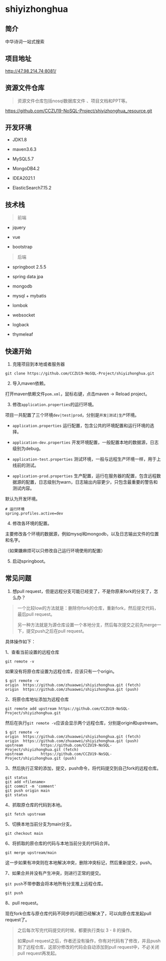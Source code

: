 # shiyizhonghua

## 简介
中华诗词一站式搜索

## 项目地址


http://47.98.214.74:8081/

## 资源文件仓库

> 资源文件仓库包括nosql数据库文件 、项目文档和PPT等。

https://github.com/CCZU19-NoSQL-Project/shiyizhonghua_resource.git

## 开发环境

- JDK1.8

- maven3.6.3
  
- MySQL5.7

- MongoDB4.2

- IDEA2021.1

- ElasticSearch7.15.2

## 技术栈

> 前端

- jquery

- vue

- bootstrap

> 后端

- springboot 2.5.5

- spring data jpa

- mongodb

- mysql + mybatis

- lombok

- websocket

- logback

- thymeleaf

## 快速开始

1. 克隆项目到本地或者服务器

```shell
git clone https://github.com/CCZU19-NoSQL-Project/shiyizhonghua.git
```

2. 导入maven依赖。

打开maven依赖文件`pom.xml`，鼠标右键，点击maven -> Reload project。


3. 修改`application.properties`的运行环境。

项目一共配置了三个环境`dev|test|prod`，分别是`开发|测试|生产`环境。

- `application.properties` 运行配置，包含公共的环境配置和运行环境的选择。

- `application-dev.properties` 开发环境配置，一般配置本地的数据源，日志级别为debug。

- `application-test.properties` 测试环境，一般与远程生产环境一样，用于上线前的测试。

- `application-prod.properties` 生产配置，运行在服务器的配置，包含远程数据源的配置，日志级别为warn，日志输出内容更少，只包含最重要的警告和测试内容。

默认为开发环境。

```properties
# 运行环境
spring.profiles.active=dev
```

4. 修改各环境的配置。

主要修改各个环境的数据源，例如mysql和mongodb，以及日志输出文件的位置和名字。

（如果嫌麻烦可以只修改自己运行环境使用的配置）

5. 启动springboot。

## 常见问题

1. 想pull request，但是远程分支可能已经变了，不是你原来fork的分支了，怎么办？

> 一个比较low的方法就是：删除你fork的仓库，重新fork，然后提交代码，最后pull request。 
> 
> 另一种方法就是为源仓库设置一个本地分支，然后每次提交之前先merge一下，提交push之后在pull request。

具体操作如下：

1、查看当前设置的远程仓库

```shell
git remote -v
```

如果没有将原仓库设置为远程仓库，应该只有一个origin。

```shell
$ git remote -v
origin  https://github.com/zhuaowei/shiyizhonghua.git (fetch)
origin  https://github.com/zhuaowei/shiyizhonghua.git (push)
```

2、将原仓库地址添加为远程仓库

```shell
git remote add upstream https://github.com/CCZU19-NoSQL-Project/shiyizhonghua.git
```

然后在执行`git remote -v`应该会显示两个远程仓库，分别是origin和upstream。

```shell
$ git remote -v
origin  https://github.com/zhuaowei/shiyizhonghua.git (fetch)
origin  https://github.com/zhuaowei/shiyizhonghua.git (push)
upstream        https://github.com/CCZU19-NoSQL-Project/shiyizhonghua.git (fetch)
upstream        https://github.com/CCZU19-NoSQL-Project/shiyizhonghua.git (push)
```

3、然后执行正常的添加，提交，push命令，将代码提交到自己fork的远程仓库。

```shell
git status
git add <filename>
git commit -m 'comment'
git push origin main
git status
```

4、抓取原仓库的代码到本地。

```shell
git fetch upstream
```

5、切换本地当前分支为main分支。

```shell
git checkout main
```

6、将抓取的原仓库的代码与本地当前分支的代码合并。

```shell
git merge upstream/main
```

这一步如果有冲突则在本地解决冲突，删除冲突标记，然后重新提交，push。

7、如果合并并没有产生冲突，则进行正常的提交。

`git push`不带参数会将本地所有分支推上远程仓库。

```shell
git push
```

8、pull request。

现在fork仓库与原仓库代码不同步的问题已经解决了，可以向原仓库发起pull request了。

> 之后每次写完代码提交的时候，都要执行类似 3 - 8 的操作。
> 
> 如果pull request之后，作者还没有操作，你有对代码有了修改，并且push到了远程仓库，这部分修改的代码会自动添加到pull request中，不必关闭pull request再发起。